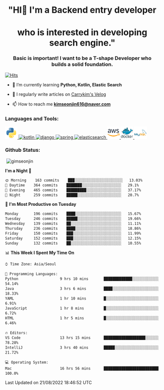 <h1 align="center">"HI👋 I'm a Backend entry developer </h1>
<h1 align="center"> who is interested in developing search engine."</h1>
<h3 align="center">Basic is important! I want to be a T-shape Developer who builds a solid foundation.</h3>

[![Hits](https://hits.seeyoufarm.com/api/count/incr/badge.svg?url=https%3A%2F%2Fgithub.com%2Fgimseonjin&count_bg=%2318BFE5&title_bg=%23555555&icon=ko-fi.svg&icon_color=%23E7E7E7&title=hits&edge_flat=false)](https://hits.seeyoufarm.com)

- 🌱 I’m currently learning **Python, Kotlin, Elastic Search**

- 📝 I regularly write articles on [Carrykim's Velog](https://velog.io/@carrykim)

- 📫 How to reach me **kimseonjin616@naver.com**


<h3 align="left">Languages and Tools:</h3>
<p align="left"> 
 <a href="https://www.python.org" target="_blank" rel="noreferrer"> 
  <img src="https://raw.githubusercontent.com/devicons/devicon/master/icons/python/python-original.svg" alt="python" width="8%" height="8%"/> 
 </a> <a href="https://kotlinlang.org" target="_blank" rel="noreferrer"> <img src="https://www.vectorlogo.zone/logos/kotlinlang/kotlinlang-icon.svg" alt="kotlin" width="8%" height="8%"/> </a>   <a href="https://www.djangoproject.com/" target="_blank" rel="noreferrer"> <img src="https://cdn.worldvectorlogo.com/logos/django.svg" alt="django" width="6%" height="5%"/> </a>
<a href="https://spring.io/" target="_blank" rel="noreferrer"> <img src="https://www.vectorlogo.zone/logos/springio/springio-icon.svg" alt="spring" width="8%" height="8%"/> </a> <a href="https://www.elastic.co" target="_blank" rel="noreferrer"> <img src="https://www.vectorlogo.zone/logos/elastic/elastic-icon.svg" alt="elasticsearch" width="8%" height="8%"/> </a> <a href="https://aws.amazon.com" target="_blank" rel="noreferrer"> <img src="https://raw.githubusercontent.com/devicons/devicon/master/icons/amazonwebservices/amazonwebservices-original-wordmark.svg" alt="aws" width="8%" height="8%"/> </a> <a href="https://www.docker.com/" target="_blank" rel="noreferrer"> <img src="https://raw.githubusercontent.com/devicons/devicon/master/icons/docker/docker-original-wordmark.svg" alt="docker" width="8%" height="8%"/> </a>   
<a href="https://www.mysql.com/" target="_blank" rel="noreferrer"><img src="https://raw.githubusercontent.com/devicons/devicon/master/icons/mysql/mysql-original-wordmark.svg" alt="mysql" width="8%" height="8%"/> </a> </p>


<h3 align="left">Github Status:</h3>
<p align="left">
 <p>&nbsp;<img align="center" src="https://github-readme-stats.vercel.app/api?username=gimseonjin&show_icons=true&locale=en" alt="gimseonjin" /></p>
</p>


<!--START_SECTION:waka-->
**I'm a Night 🦉** 

```text
🌞 Morning    163 commits    ███░░░░░░░░░░░░░░░░░░░░░░   13.03% 
🌆 Daytime    364 commits    ███████░░░░░░░░░░░░░░░░░░   29.1% 
🌃 Evening    465 commits    █████████░░░░░░░░░░░░░░░░   37.17% 
🌙 Night      259 commits    █████░░░░░░░░░░░░░░░░░░░░   20.7%

```
📅 **I'm Most Productive on Tuesday** 

```text
Monday       196 commits    ████░░░░░░░░░░░░░░░░░░░░░   15.67% 
Tuesday      246 commits    █████░░░░░░░░░░░░░░░░░░░░   19.66% 
Wednesday    139 commits    ██░░░░░░░░░░░░░░░░░░░░░░░   11.11% 
Thursday     236 commits    ████░░░░░░░░░░░░░░░░░░░░░   18.86% 
Friday       150 commits    ███░░░░░░░░░░░░░░░░░░░░░░   11.99% 
Saturday     152 commits    ███░░░░░░░░░░░░░░░░░░░░░░   12.15% 
Sunday       132 commits    ██░░░░░░░░░░░░░░░░░░░░░░░   10.55%

```


📊 **This Week I Spent My Time On** 

```text
⌚︎ Time Zone: Asia/Seoul

💬 Programming Languages: 
Python                   9 hrs 10 mins       █████████████░░░░░░░░░░░░   54.14% 
Java                     3 hrs 6 mins        ████░░░░░░░░░░░░░░░░░░░░░   18.33% 
YAML                     1 hr 10 mins        █░░░░░░░░░░░░░░░░░░░░░░░░   6.91% 
JavaScript               1 hr 8 mins         █░░░░░░░░░░░░░░░░░░░░░░░░   6.72% 
HTML                     1 hr 5 mins         █░░░░░░░░░░░░░░░░░░░░░░░░   6.46%

🔥 Editors: 
VS Code                  13 hrs 15 mins      ███████████████████░░░░░░   78.28% 
IntelliJ                 3 hrs 40 mins       █████░░░░░░░░░░░░░░░░░░░░   21.72%

💻 Operating System: 
Mac                      16 hrs 56 mins      █████████████████████████   100.0%

```


 Last Updated on 21/08/2022 18:46:52 UTC
<!--END_SECTION:waka-->
